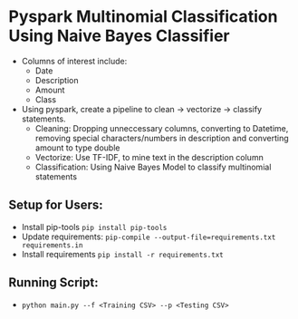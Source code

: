 <h1> Pyspark Multinomial Classification Using Naive Bayes Classifier</h1>

- Columns of interest include: 
  - Date
  - Description
  - Amount
  - Class
- Using pyspark, create a pipeline to clean -> vectorize -> classify statements. 
  - Cleaning: Dropping unneccessary columns, converting to Datetime, removing special characters/numbers in description and converting amount to type double
  - Vectorize: Use TF-IDF, to mine text in the description column
  - Classification: Using Naive Bayes Model to classify multinomial statements
  

<h2>Setup for Users:</h2>

- Install pip-tools `pip install pip-tools`
- Update requirements: `pip-compile --output-file=requirements.txt requirements.in`
- Install requirements `pip install -r requirements.txt`

<h2>Running Script:</h2>

- `python main.py --f <Training CSV> --p <Testing CSV>`


